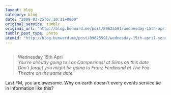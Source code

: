 ```yaml
---
layout: blog
category: blog
date: "2009-03-25T07:10:31+0000"
original_service: tumblr
original_url: "http://blog.benward.me/post/89625591/wednesday-15th-april-youre-already-going"
tumblr_post_type: photo
atomid: "http://blog.benward.me/post/89625591/wednesday-15th-april-youre-already-going"
---
```

<figure class="photo">
  <img src="http://benward.me/res/tumblr/media/89625591/0.png" alt="">
</figure>

>  Wednesday 15th April<br>
> *You're already going to Los Campesinos! at Slims on this date*<br>
> *Don't forget you might be going to Franz Ferdinand at The Fox Theatre on the same date*

Last.FM, you are awesome. Why on earth doesn't every events service tie in information like this?